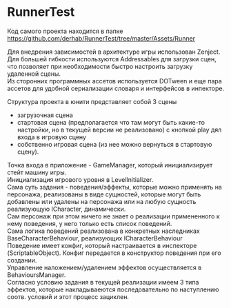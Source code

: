 # RunnerTest

Код самого проекта находится в папке https://github.com/derhab/RunnerTest/tree/master/Assets/Runner

Для внедрения зависимостей в архитектуре игры использован Zenject.<br>
Для большей гибкости используются Addressables для загрузки сцен, что позволяет при необходимости быстро настроить загрузку удаленной сцены.<br>
Из сторонних программных ассетов используется DOTween и еще пара ассетов для удобной сериализации словаря и интерфейсов в инпекторе.

Структура проекта в юнити представляет собой 3 сцены
- загрузочная сцена
- стартовая сцена (предполагается что там могут быть какие-то настройки, но в текущей версии не реализовано) с кнопкой play дял входа в игровую сцену
- собственно игровая сцена (из нее можно вернуться в стартовую сцену).

Точка входа в приложение - GameManager, который инициализирует стейт машину игры.<br>
Инициализация игрового уровня в LevelInitializer.<br>
Сама суть задания - поведения/эффекты, которые можно применять на персонажа, реализованы в виде сущностей, которые могут быть добавлены или удалены на персонажа 
или на любую сущность реализующую ICharacter, динамически.<br>
Сам персонаж при этом ничего не знает о реализации примененного к нему поведения, у него только есть список поведений.<br>
Сама логика поведений реализована в конкретных наследниках BaseCharacterBehaviour, реализующих ICharacterBehaviour<br>
Поведение имеет конфиг, который настраивается в инспекторе (ScriptableObject). Конфиг передается в конструктор поведения при его создании.<br>
Управление наложением/удалением эффектов осуществляется в BehavioursManager.<br> 
Согласно условию задания в текущей реализации имеем 3 типа эффектов, которые накладываеются последовательно по наступлению соотв. условий и этот процесс зациклен.
